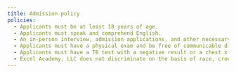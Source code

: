 ```yaml
---
title: Admission policy
policies:
  - Applicants must be at least 18 years of age.
  - Applicants must speak and comprehend English.
  - An in-person interview, admission applications, and other necessary documentation must be submitted and approved prior to enrollment.
  - Applicants must have a physical exam and be free of communicable diseases.
  - Applicants must have a TB test with a negative result or a chest x-ray performed.
  - Excel Academy, LLC does not discriminate on the basis of race, creed, gender, sexual orientation, color, physical or mental disability, ethnic or national origin.
---
```

